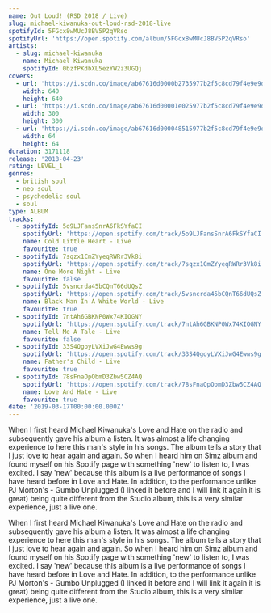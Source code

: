 ```yaml
---
name: Out Loud! (RSD 2018 / Live)
slug: michael-kiwanuka-out-loud-rsd-2018-live
spotifyId: 5FGcx8wMUcJ8BV5P2qVRso
spotifyUrl: 'https://open.spotify.com/album/5FGcx8wMUcJ8BV5P2qVRso'
artists:
  - slug: michael-kiwanuka
    name: Michael Kiwanuka
    spotifyId: 0bzfPKdbXL5ezYW2z3UGQj
covers:
  - url: 'https://i.scdn.co/image/ab67616d0000b2735977b2f5c8cd79f4e9e9d0ee'
    width: 640
    height: 640
  - url: 'https://i.scdn.co/image/ab67616d00001e025977b2f5c8cd79f4e9e9d0ee'
    width: 300
    height: 300
  - url: 'https://i.scdn.co/image/ab67616d000048515977b2f5c8cd79f4e9e9d0ee'
    width: 64
    height: 64
duration: 3171118
release: '2018-04-23'
rating: LEVEL_1
genres:
  - british soul
  - neo soul
  - psychedelic soul
  - soul
type: ALBUM
tracks:
  - spotifyId: 5o9LJFansSnrA6FkSYfaCI
    spotifyUrl: 'https://open.spotify.com/track/5o9LJFansSnrA6FkSYfaCI'
    name: Cold Little Heart - Live
    favourite: true
  - spotifyId: 7sqzx1CmZYyeqRWRr3Vk8i
    spotifyUrl: 'https://open.spotify.com/track/7sqzx1CmZYyeqRWRr3Vk8i'
    name: One More Night - Live
    favourite: false
  - spotifyId: 5vsncrda45bCQnT66dUQsZ
    spotifyUrl: 'https://open.spotify.com/track/5vsncrda45bCQnT66dUQsZ'
    name: Black Man In A White World - Live
    favourite: true
  - spotifyId: 7ntAh6GBKNP0Wx74KIOGNY
    spotifyUrl: 'https://open.spotify.com/track/7ntAh6GBKNP0Wx74KIOGNY'
    name: Tell Me A Tale - Live
    favourite: false
  - spotifyId: 33S4QgoyLVXiJwG4Ewws9g
    spotifyUrl: 'https://open.spotify.com/track/33S4QgoyLVXiJwG4Ewws9g'
    name: Father's Child - Live
    favourite: true
  - spotifyId: 78sFnaOpObmD3Zbw5CZ4AQ
    spotifyUrl: 'https://open.spotify.com/track/78sFnaOpObmD3Zbw5CZ4AQ'
    name: Love And Hate - Live
    favourite: true
date: '2019-03-17T00:00:00.000Z'
---
```

When I first heard Michael Kiwanuka's Love and Hate on the radio and subsequently gave his
album a listen. It was almost a life changing experience to here this man's style in his songs.
The album tells a story that I just love to hear again and again. So when I heard him on
Simz album and found myself on his Spotify page with something 'new' to listen to, I was
excited. I say 'new' because this album is a live performance of songs I have heard before
in Love and Hate. In addition, to the performance unlike PJ Morton's - Gumbo Unplugged
(I linked it before and I will link it again it is great) being quite different from the
Studio album, this is a very similar experience, just a live one.

When I first heard Michael Kiwanuka's Love and Hate on the radio and subsequently gave his
album a listen. It was almost a life changing experience to here this man's style in his
songs. The album tells a story that I just love to hear again and again. So when I heard
him on Simz album and found myself on his Spotify page with something 'new' to listen to,
I was excited. I say 'new' because this album is a live performance of songs I have heard
before in Love and Hate. In addition, to the performance unlike PJ Morton's - Gumbo
Unplugged (I linked it before and I will link it again it is great) being quite different
from the Studio album, this is a very similar experience, just a live one.


